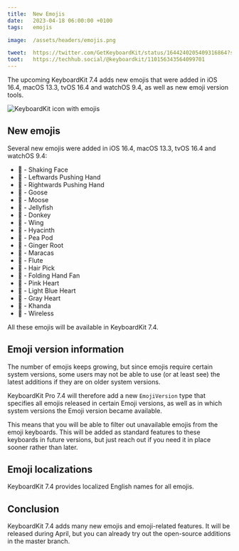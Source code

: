 ```yaml
---
title:  New Emojis
date:   2023-04-18 06:00:00 +0100
tags:   emojis

image:  /assets/headers/emojis.png

tweet:  https://twitter.com/GetKeyboardKit/status/1644240205409316864?s=20
toot:   https://techhub.social/@keyboardkit/110156343564099701
---
```


The upcoming KeyboardKit 7.4 adds new emojis that were added in iOS 16.4, macOS 13.3, tvOS 16.4 and watchOS 9.4, as well as new emoji version tools.

![KeyboardKit icon with emojis]({{page.image}})


## New emojis

Several new emojis were added in iOS 16.4, macOS 13.3, tvOS 16.4 and watchOS 9.4:

* 🫨 - Shaking Face
* 🫸 - Leftwards Pushing Hand
* 🫷 - Rightwards Pushing Hand
* 🪿 - Goose
* 🫎 - Moose
* 🪼 - Jellyfish
* 🫏 - Donkey
* 🪽 - Wing
* 🪻 - Hyacinth
* 🫛 - Pea Pod
* 🫚 - Ginger Root
* 🪇 - Maracas
* 🪈 - Flute
* 🪮 - Hair Pick
* 🪭 - Folding Hand Fan
* 🩷 - Pink Heart
* 🩵 - Light Blue Heart
* 🩶 - Gray Heart
* 🪯 - Khanda
* 🛜 - Wireless

All these emojis will be available in KeyboardKit 7.4.


## Emoji version information

The number of emojis keeps growing, but since emojis require certain system versions, some users may not be able to use (or at least see) the latest additions if they are on older system versions.

KeyboardKit Pro 7.4 will therefore add a new `EmojiVersion` type that specifies all emojis released in certain Emoji versions, as well as in which system versions the Emoji version became available.

This means that you will be able to filter out unavailable emojis from the emoji keyboards. This will be added as standard features to these keyboards in future versions, but just reach out if you need it in place sooner rather than later.


## Emoji localizations

KeyboardKit 7.4 provides localized English names for all emojis.


## Conclusion

KeyboardKit 7.4 adds many new emojis and emoji-related features. It will be released during April, but you can already try out the open-source additions in the master branch.